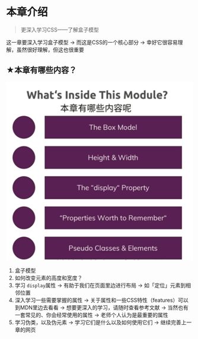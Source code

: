 # 本章介绍

> 更深入学习CSS——了解盒子模型

这一章要深入学习盒子模型 -> 而这是CSS的一个核心部分 -> 幸好它很容易理解，虽然很好理解，但这也很重要

## ★本章有哪些内容？

![第三章内容概述](assets/img/2020-01-28-22-42-40.png)

1. 盒子模型
2. 如何改变元素的高度和宽度？
3. 学习 `display`属性 -> 有助于我们在页面里边进行布局 -> 如「定位」元素到相邻位置
4. 深入学习一些需要掌握的属性 -> 关于属性和一些CSS特性（features）可以到MDN里边去看看 -> 想要更深入的学习，请随时查看参考文献 -> 当然也有一套常见的、你会经常使用的属性 -> 老师个人认为是最重要的属性
5. 学习伪类，以及伪元素 -> 学习它们是什么以及如何使用它们 -> 继续完善上一章的网页








